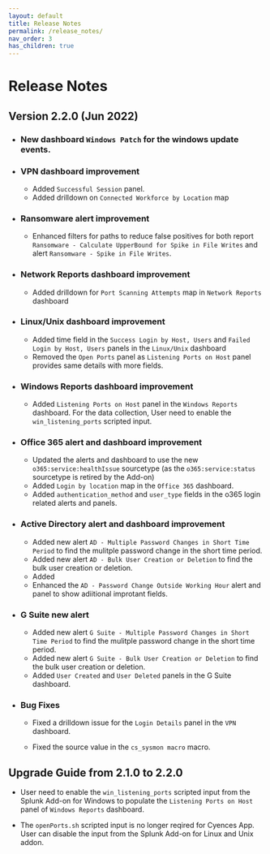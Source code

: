 ```yaml
---
layout: default
title: Release Notes
permalink: /release_notes/
nav_order: 3
has_children: true
---
```


# Release Notes

## Version 2.2.0 (Jun 2022)


* ### New dashboard `Windows Patch` for the windows update events.

* ### VPN dashboard improvement
    * Added `Successful Session` panel.
    * Added drilldown on `Connected Workforce by Location` map

* ### Ransomware alert improvement
    * Enhanced filters for paths to reduce false positives for both report `Ransomware - Calculate UpperBound for Spike in File Writes` and alert `Ransomware - Spike in File Writes`.

* ### Network Reports dashboard improvement 
    * Added drilldown for `Port Scanning Attempts` map in `Network Reports` dashboard

* ### Linux/Unix dashboard improvement
    * Added time field in the `Success Login by Host, Users` and `Failed Login by Host, Users` panels in the `Linux/Unix` dashboard
    * Removed the `Open Ports` panel as `Listening Ports on Host` panel provides same details with more fields.

* ### Windows Reports dashboard improvement
    * Added `Listening Ports on Host` panel in the `Windows Reports` dashboard. For the data collection, User need to enable the `win_listening_ports` scripted input.

* ### Office 365 alert and dashboard improvement
    * Updated the alerts and dashboard to use the new `o365:service:healthIssue` sourcetype (as the `o365:service:status` sourcetype is retired by the Add-on)
    * Added `Login by location` map in the `Office 365` dashboard.
    * Added `authentication_method` and `user_type` fields in the o365 login related alerts and panels.

* ### Active Directory alert and dashboard improvement
    * Added new alert `AD - Multiple Password Changes in Short Time Period` to find the mulitple password change in the short time period.
    * Added new alert `AD - Bulk User Creation or Deletion` to find the bulk user creation or deletion.
    * Added 
    * Enhanced the `AD - Password Change Outside Working Hour` alert and panel to show adiitional improtant fields.

* ### G Suite new alert
    * Added new alert `G Suite - Multiple Password Changes in Short Time Period` to find the mulitple password change in the short time period.
    * Added new alert `G Suite - Bulk User Creation or Deletion` to find the bulk user creation or deletion.
    * Added `User Created` and `User Deleted` panels in the G Suite dashboard.


* ### Bug Fixes
    * Fixed a drilldown issue for the `Login Details` panel in the `VPN` dashboard.

    * Fixed the source value in the `cs_sysmon macro` macro.


## Upgrade Guide from 2.1.0 to 2.2.0

* User need to enable the `win_listening_ports` scripted input from the Splunk Add-on for Windows to populate the `Listening Ports on Host` panel of `Windows Reports` dashboard.

* The `openPorts.sh` scripted input is no longer reqired for Cyences App. User can disable the input from the Splunk Add-on for Linux and Unix addon.
